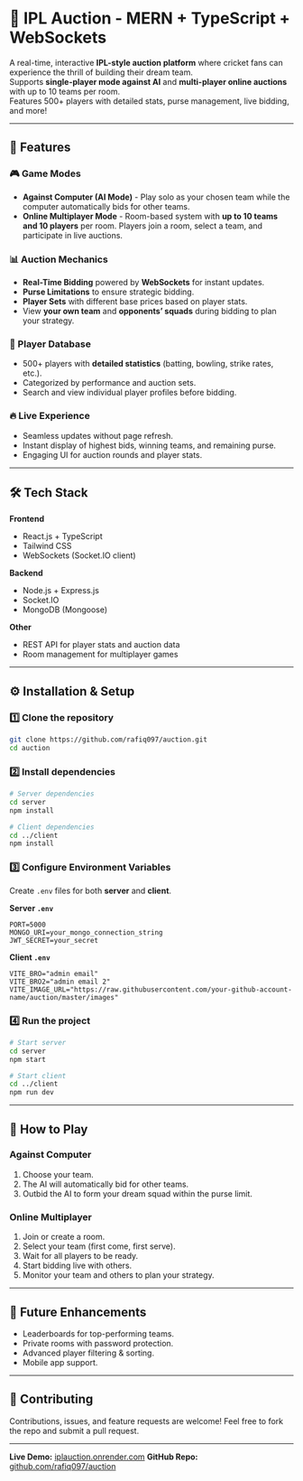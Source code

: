 # 🏏 IPL Auction - MERN + TypeScript + WebSockets

A real-time, interactive **IPL-style auction platform** where cricket fans can experience the thrill of building their dream team.  
Supports **single-player mode against AI** and **multi-player online auctions** with up to 10 teams per room.  
Features 500+ players with detailed stats, purse management, live bidding, and more!

---

## 🚀 Features

### 🎮 Game Modes
- **Against Computer (AI Mode)** - Play solo as your chosen team while the computer automatically bids for other teams.
- **Online Multiplayer Mode** - Room-based system with **up to 10 teams and 10 players** per room. Players join a room, select a team, and participate in live auctions.

### 📊 Auction Mechanics
- **Real-Time Bidding** powered by **WebSockets** for instant updates.
- **Purse Limitations** to ensure strategic bidding.
- **Player Sets** with different base prices based on player stats.
- View **your own team** and **opponents’ squads** during bidding to plan your strategy.

### 🏏 Player Database
- 500+ players with **detailed statistics** (batting, bowling, strike rates, etc.).
- Categorized by performance and auction sets.
- Search and view individual player profiles before bidding.

### 🔥 Live Experience
- Seamless updates without page refresh.
- Instant display of highest bids, winning teams, and remaining purse.
- Engaging UI for auction rounds and player stats.

---

## 🛠️ Tech Stack

**Frontend**
- React.js + TypeScript
- Tailwind CSS
- WebSockets (Socket.IO client)

**Backend**
- Node.js + Express.js
- Socket.IO
- MongoDB (Mongoose)

**Other**
- REST API for player stats and auction data
- Room management for multiplayer games

---

## ⚙️ Installation & Setup

### 1️⃣ Clone the repository
```bash
git clone https://github.com/rafiq097/auction.git
cd auction
````

### 2️⃣ Install dependencies

```bash
# Server dependencies
cd server
npm install

# Client dependencies
cd ../client
npm install
```

### 3️⃣ Configure Environment Variables

Create `.env` files for both **server** and **client**.

**Server `.env`**

```
PORT=5000
MONGO_URI=your_mongo_connection_string
JWT_SECRET=your_secret
```

**Client `.env`**

```
VITE_BRO="admin email"
VITE_BRO2="admin email 2"
VITE_IMAGE_URL="https://raw.githubusercontent.com/your-github-account-name/auction/master/images"
```

### 4️⃣ Run the project

```bash
# Start server
cd server
npm start

# Start client
cd ../client
npm run dev
```

---

## 🎯 How to Play

### **Against Computer**

1. Choose your team.
2. The AI will automatically bid for other teams.
3. Outbid the AI to form your dream squad within the purse limit.

### **Online Multiplayer**

1. Join or create a room.
2. Select your team (first come, first serve).
3. Wait for all players to be ready.
4. Start bidding live with others.
5. Monitor your team and others to plan your strategy.

---

## 🌟 Future Enhancements

* Leaderboards for top-performing teams.
* Private rooms with password protection.
* Advanced player filtering & sorting.
* Mobile app support.

---

## 🤝 Contributing

Contributions, issues, and feature requests are welcome!
Feel free to fork the repo and submit a pull request.

---

**Live Demo:** [iplauction.onrender.com](https://iplauction.onrender.com)
**GitHub Repo:** [github.com/rafiq097/auction](https://github.com/rafiq097/auction)

```
